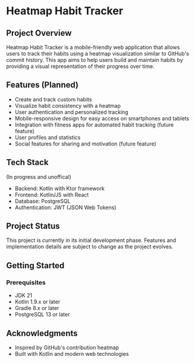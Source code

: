 # Heatmap Habit Tracker

## Project Overview

Heatmap Habit Tracker is a mobile-friendly web application that allows users to track their habits using a heatmap visualization similar to GitHub's commit history. This app aims to help users build and maintain habits by providing a visual representation of their progress over time.

## Features (Planned)

- Create and track custom habits
- Visualize habit consistency with a heatmap
- User authentication and personalized tracking
- Mobile-responsive design for easy access on smartphones and tablets
- Integration with fitness apps for automated habit tracking (future feature)
- User profiles and statistics
- Social features for sharing and motivation (future feature)

## Tech Stack

(In progress and unoffical)

- Backend: Kotlin with Ktor framework
- Frontend: Kotlin/JS with React
- Database: PostgreSQL
- Authentication: JWT (JSON Web Tokens)

## Project Status

This project is currently in its initial development phase. Features and implementation details are subject to change as the project evolves.

## Getting Started

### Prerequisites

- JDK 21
- Kotlin 1.9.x or later
- Gradle 8.x or later
- PostgreSQL 13 or later

## Acknowledgments

- Inspired by GitHub's contribution heatmap
- Built with Kotlin and modern web technologies
